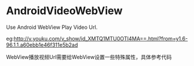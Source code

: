 # AndroidVideoWebView
Use Android WebView Play Video Url.

eg:http://v.youku.com/v_show/id_XMTQ1MTU0OTI4MA==.html?from=y1.6-96.1.1.a60ebb1e46f311e5b2ad

WebView播放视频Url需要给WebView设置一些特殊属性，具体参考代码


